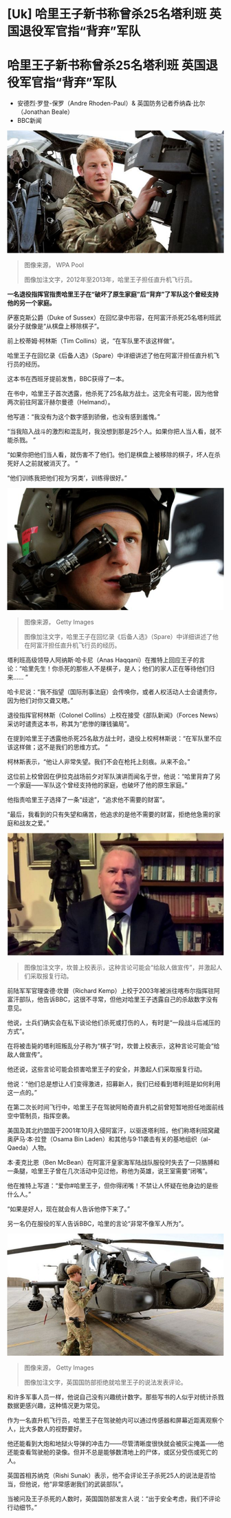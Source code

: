# [Uk] 哈里王子新书称曾杀25名塔利班 英国退役军官指“背弃”军队

#  哈里王子新书称曾杀25名塔利班 英国退役军官指“背弃”军队

  * 安德烈·罗登-保罗（Andre Rhoden-Paul）& 英国防务记者乔纳森·比尔（Jonathan Beale） 
  * BBC新闻 


![2012年至2013年，哈里王子担任直升机飞行员。](_128216096_gettyimages-159839382-1.jpg)

> 图像来源，  WPA Pool
>
> 图像加注文字，2012年至2013年，哈里王子担任直升机飞行员。

**一名退役指挥官指责哈里王子在“破坏了原生家庭”后“背弃”了军队这个曾经支持他的另一个家庭。**

萨塞克斯公爵（Duke of Sussex）在回忆录中形容，在阿富汗杀死25名塔利班武装分子就像是“从棋盘上移除棋子”。

前上校蒂姆·柯林斯（Tim Collins）说，“在军队里不该这样做”。

哈里王子在回忆录《后备人选》（Spare）中详细讲述了他在阿富汗担任直升机飞行员的经历。

这本书在西班牙提前发售，BBC获得了一本。

在书中，哈里王子首次透露，他杀死了25名敌方战士。这完全有可能，因为他曾两次前往阿富汗赫尔曼德（Helmand）。

他写道：“我没有为这个数字感到骄傲，也没有感到羞愧。”

“当我陷入战斗的激烈和混乱时，我没想到那是25个人。如果你把人当人看，就不能杀戮。 ”

“如果你把他们当人看，就伤害不了他们。他们是棋盘上被移除的棋子，坏人在杀死好人之前就被消灭了。 ”

“他们训练我把他们视为‘另类’，训练得很好。”

![哈里王子](_128215155_microsoftteams-image.png)

> 图像来源，  Getty Images
>
> 图像加注文字，哈里王子在回忆录《后备人选》（Spare）中详细讲述了他在阿富汗担任直升机飞行员的经历。

塔利班高级领导人阿纳斯·哈卡尼（Anas Haqqani）在推特上回应王子的言论：“哈里先生！你杀死的那些人不是棋子，是人；他们的家人正在等待他们归来…… ”

哈卡尼说：“我不指望（国际刑事法庭）会传唤你，或者人权活动人士会谴责你，因为他们对你又聋又瞎。”

退役指挥官柯林斯（Colonel Collins）上校在接受《部队新闻》（Forces News）采访时谴责这本书，称其为“悲惨的赚钱骗局”。

在提到哈里王子透露他杀死25名敌方战士时，退役上校柯林斯说：“在军队里不应该这样做；这不是我们的思维方式。 ”

柯林斯表示，“他让人非常失望。我们不会在枪托上刻痕。从来不会。”

这位前上校曾因在伊拉克战场前夕对军队演讲而闻名于世，他说：“哈里背弃了另一个家庭——军队这个曾经支持他的家庭，也破坏了他的原生家庭。”

他指责哈里王子选择了一条“歧途”，“追求他不需要的财富”。

“最后，我看到的只有失望和痛苦，他追求的是他不需要的财富，拒绝他急需的家庭和战友之爱。”

![Colonel Richard Kemp](_128224957_p0dtl553.jpg)

> 图像加注文字，坎普上校表示，这种言论可能会“给敌人做宣传”，并激起人们采取报复行动。

前陆军军官理查德·坎普（Richard Kemp）上校于2003年被派往喀布尔指挥驻阿富汗部队，他告诉BBC，这很不寻常，但他对哈里王子透露自己的杀敌数字没有意见。

他说，士兵们确实会在私下谈论他们杀死或打伤的人，有时是“一段战斗后减压的方式”。

在将被击毙的塔利班叛乱分子称为“棋子”时，坎普上校表示，这种言论可能会“给敌人做宣传”。

他还说，这些言论可能会损害哈里王子的安全，并激起人们采取报复行动。

他说：“他们总是想让人们变得激进，招募新人，我们已经看到塔利班是如何利用这一点的。”

在第二次长时间飞行中，哈里王子在驾驶阿帕奇直升机之前曾短暂地担任地面前线空中管制员，指挥空袭。

美国及其北约盟国于2001年10月入侵阿富汗，以驱逐塔利班，他们称塔利班窝藏奥萨马·本·拉登（Osama Bin Laden）和其他与9·11袭击有关的基地组织（al-Qaeda）人物。

本·麦克比恩（Ben McBean）在阿富汗皇家海军陆战队服役时失去了一只胳膊和一条腿，哈里王子曾在几次活动中见过他，称他为英雄，说王室需要“闭嘴”。

他在推特上写道：“爱你#哈里王子，但你得闭嘴！不禁让人怀疑在他身边的是些什么人。”

“如果是好人，现在就会有人告诉他停下来了。”

另一名仍在服役的军人告诉BBC，哈里的言论“非常不像军人所为”。

![哈里王子](_128218384_39c62a70-101f-4050-938e-9724343db35a.jpg)

> 图像来源，  Getty Images
>
> 图像加注文字，英国国防部拒绝就哈里王子的说法发表评论。

和许多军事人员一样，他说自己没有兴趣统计数字。那些写书的人似乎对统计杀戮数据更感兴趣，这种情况更为常见。

作为一名直升机飞行员，哈里王子在驾驶舱内可以通过传感器和屏幕近距离观察个人，比大多数人的视野要好。

他还能看到大炮和地狱火导弹的冲击力——尽管清晰度很快就会被灰尘掩盖——他还能查看驾驶舱的录像。但并不总是能够数清地上的尸体，或区分受伤或死亡的人。

英国首相苏纳克（Rishi Sunak）表示，他不会评论王子杀死25人的说法是否恰当，但他说，他“非常感谢我们的武装部队”。

当被问及王子杀死的人数时，英国国防部发言人说：“出于安全考虑，我们不评论行动细节。”


